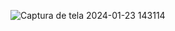 ![Captura de tela 2024-01-23 143114](https://github.com/diegoramosds/projeto-android/assets/140274064/0941322e-08b7-4e30-a003-ba24c41bf2e0)
